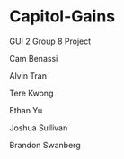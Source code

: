 # Capitol-Gains
GUI 2 Group 8 Project

Cam Benassi  

Alvin Tran  

Tere Kwong  

Ethan Yu  

Joshua Sullivan

Brandon Swanberg